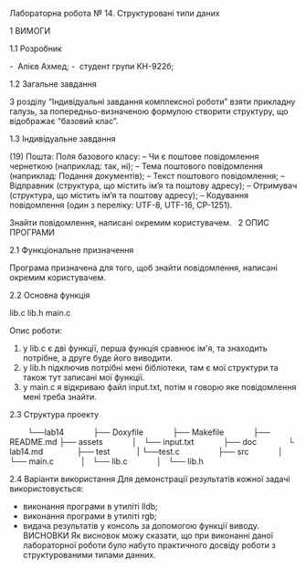 Лабораторна робота № 14. 
Структуровані типи даних

1 ВИМОГИ 

1.1 Розробник 

-  Алієв Ахмед; 
-  студент групи КН-922б;  

1.2 Загальне завдання 

З розділу “Індивідуальні завдання комплексної роботи” взяти прикладну галузь, за попередньо-визначеною формулою
створити структуру, що відображає “базовий клас”.

1.3 Індивідуальне завдання 

(19) Пошта:
Поля базового класу:
– Чи є поштове повідомлення чернеткою (наприклад: так, ні);
– Тема поштового повідомлення (наприклад: Подання документів);
– Текст поштового повідомлення;
– Відправник (структура, що містить ім’я та поштову адресу);
– Отримувач (структура, що містить ім’я та поштову адресу);
– Кодування повідомлення (один з переліку: UTF-8, UTF-16, CP-1251).

Знайти повідомлення, написані окремим користувачем.
 
2 ОПИС ПРОГРАМИ 

2.1 Функціональне призначення 

Програма призначена для того, щоб знайти повідомлення, написані окремим користувачем.  

2.2 Основна функція         

lib.c   lib.h   main.c 

Опис роботи:  

1) у lib.c є дві функції, перша функція сравнює ім'я, та знаходить потрібне, а друге буде його виводити.
2) у lib.h підключив потрібні мені бібліотеки, там є мої структури та також тут записані мої функції.
3) у main.c я відкриваю файл input.txt, потім я говорю яке повідомлення мені треба знайти.


2.3 Структура проекту 

        └──lab14 
            ├── Doxyfile 
            ├── Makefile 
            ├── README.md 
            ├── assets 
            │   └── input.txt
            ├── doc  
            └ lab14.md  
            ├── test
            |  └──test.c    
            ├── src 
            │   └── main.c
            │   └── lib.c
            │   └── lib.h

 
2.4 Варіанти використання
Для демонстрації результатів кожної задачі використовується:
- виконання програми в утиліті lldb;
- виконання програми в утиліті rgb;
- видача результатів у консоль за допомогою функції виводу.
 
 
ВИСНОВКИ 
Як висновок можу сказати, що при виконанні даної лабораторної роботи було набуто практичного досвіду роботи з структурованими типами данних.
